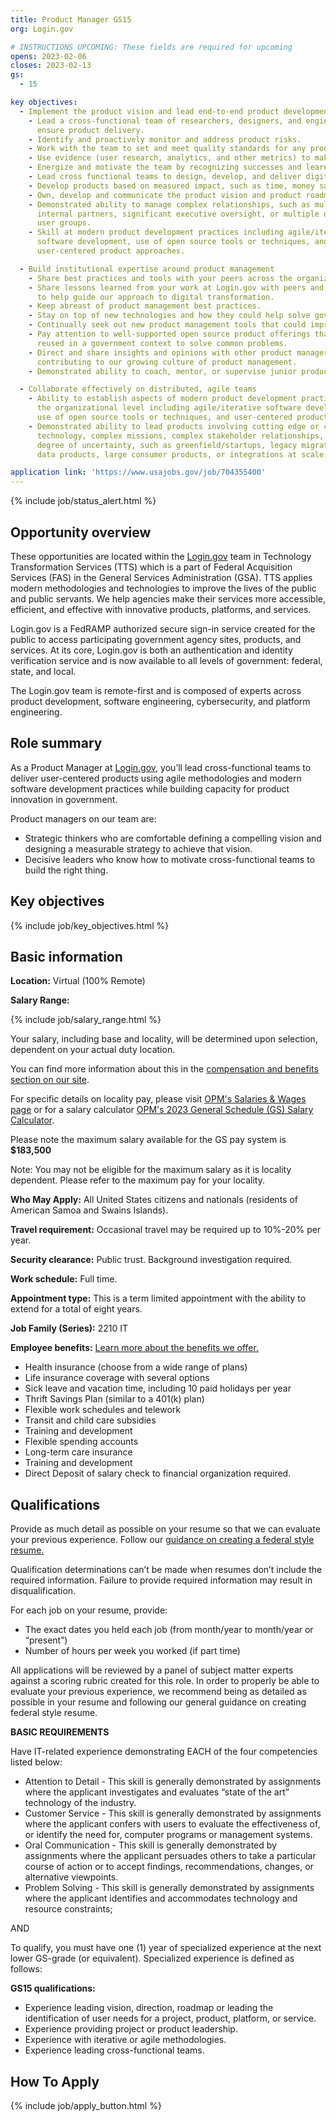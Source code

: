```yaml
---
title: Product Manager GS15
org: Login.gov

# INSTRUCTIONS UPCOMING: These fields are required for upcoming
opens: 2023-02-06
closes: 2023-02-13
gs:
  - 15

key objectives:
  - Implement the product vision and lead end-to-end product development
    - Lead a cross-functional team of researchers, designers, and engineers to
      ensure product delivery.  
    - Identify and proactively monitor and address product risks.
    - Work with the team to set and meet quality standards for any product you build.
    - Use evidence (user research, analytics, and other metrics) to make product decisions.
    - Energize and motivate the team by recognizing successes and learning from failures.
    - Lead cross functional teams to design, develop, and deliver digital products or services.
    - Develop products based on measured impact, such as time, money saved, or value created.
    - Own, develop and communicate the product vision and product roadmap.
    - Demonstrated ability to manage complex relationships, such as multiple
      internal partners, significant executive oversight, or multiple distinct
      user groups.
    - Skill at modern product development practices including agile/iterative
      software development, use of open source tools or techniques, and
      user-centered product approaches.

  - Build institutional expertise around product management
    - Share best practices and tools with your peers across the organization.
    - Share lessons learned from your work at Login.gov with peers and leaders
      to help guide our approach to digital transformation.
    - Keep abreast of product management best practices.
    - Stay on top of new technologies and how they could help solve government problems.
    - Continually seek out new product management tools that could improve the way we work.
    - Pay attention to well-supported open source product offerings that can be
      reused in a government context to solve common problems.
    - Direct and share insights and opinions with other product managers,
      contributing to our growing culture of product management. 
    - Demonstrated ability to coach, mentor, or supervise junior product managers.

  - Collaborate effectively on distributed, agile teams
    - Ability to establish aspects of modern product development practices at
      the organizational level including agile/iterative software development,
      use of open source tools or techniques, and user-centered product approaches. 
    - Demonstrated ability to lead products involving cutting edge or complex
      technology, complex missions, complex stakeholder relationships, or a high
      degree of uncertainty, such as greenfield/startups, legacy migrations, big
      data products, large consumer products, or integrations at scale.

application link: 'https://www.usajobs.gov/job/704355400'
---
```


{% include job/status_alert.html %}

## Opportunity overview

These opportunities are located within the [Login.gov](https://login.gov/) team
in Technology Transformation Services (TTS) which is a part of Federal
Acquisition Services (FAS) in the General Services Administration (GSA). TTS
applies modern methodologies and technologies to improve the lives of the public
and public servants. We help agencies make their services more accessible,
efficient, and effective with innovative products, platforms, and services.

Login.gov is a FedRAMP authorized secure sign-in service created for the public
to access participating government agency sites, products, and services. At its
core, Login.gov is both an authentication and identity verification service and
is now available to all levels of government: federal, state, and local.

The Login.gov team is remote-first and is composed of experts across product
development, software engineering, cybersecurity, and platform engineering. 

## Role summary

As a Product Manager at [Login.gov](https://login.gov/), you’ll lead
cross-functional teams to deliver user-centered products using agile
methodologies and modern software development practices while building capacity
for product innovation in government. 

Product managers on our team are:

- Strategic thinkers who are comfortable defining a compelling vision and
  designing a measurable strategy to achieve that vision.
- Decisive leaders who know how to motivate cross-functional teams to build the
  right thing.

## Key objectives

{% include job/key_objectives.html %}

## Basic information

**Location:**
Virtual (100% Remote)

**Salary Range:**

{% include job/salary_range.html %}

Your salary, including base and locality, will be determined upon selection,
dependent on your actual duty location.

You can find more information about this in the
[compensation and benefits section on our site](https://join.tts.gsa.gov/compensation-and-benefits/).

For specific details on locality pay, please visit
[OPM's Salaries & Wages page](https://www.opm.gov/policy-data-oversight/pay-leave/salaries-wages/)
or for a salary calculator
[OPM's 2023 General Schedule (GS) Salary Calculator](https://www.opm.gov/policy-data-oversight/pay-leave/salaries-wages/2023/general-schedule-gs-salary-calculator/).

Please note the maximum salary available for the GS pay system is **$183,500**

Note: You may not be eligible for the maximum salary as it is locality
dependent. Please refer to the maximum pay for your locality.

**Who May Apply:**
All United States citizens and nationals (residents of American Samoa and Swains
Islands).

**Travel requirement:**
Occasional travel may be required up to 10%-20% per year.

**Security clearance:**
Public trust. Background investigation required.

**Work schedule:**
Full time.

**Appointment type:**
This is a term limited appointment with the ability to extend for a total of eight years. 

**Job Family (Series):**
2210 IT 

**Employee benefits:**
[Learn more about the benefits we offer.](https://join.tts.gsa.gov/compensation-and-benefits/)
  - Health insurance (choose from a wide range of plans)
  - Life insurance coverage with several options
  - Sick leave and vacation time, including 10 paid holidays per year
  - Thrift Savings Plan (similar to a 401(k) plan)
  - Flexible work schedules and telework
  - Transit and child care subsidies
  - Training and development
  - Flexible spending accounts
  - Long-term care insurance
  - Training and development
  - Direct Deposit of salary check to financial organization required.

## Qualifications

Provide as much detail as possible on your resume so that we can evaluate your
previous experience. Follow our
[guidance on creating a federal style resume.](https://join.tts.gsa.gov/resume/)

Qualification determinations can’t be made when resumes don’t include the
required information. Failure to provide required information may result in
disqualification.

For each job on your resume, provide:
- The exact dates you held each job (from month/year to month/year or “present”)
- Number of hours per week you worked (if part time)

All applications will be reviewed by a panel of subject matter experts against a
scoring rubric created for this role. In order to properly be able to evaluate
your previous experience, we recommend being as detailed as possible in your
resume and following our general guidance on creating federal style resume.

**BASIC REQUIREMENTS**  

Have IT-related experience demonstrating EACH of the four competencies listed below:
- Attention to Detail - This skill is generally demonstrated by assignments
  where the applicant investigates and evaluates “state of the art” technology
  of the industry.
- Customer Service - This skill is generally demonstrated by assignments where
  the applicant confers with users to evaluate the effectiveness of, or identify
  the need for, computer programs or management systems.
- Oral Communication - This skill is generally demonstrated by assignments where
  the applicant persuades others to take a particular course of action or to
  accept findings, recommendations, changes, or alternative viewpoints.
- Problem Solving - This skill is generally demonstrated by assignments where
  the applicant identifies and accommodates technology and resource constraints;

AND

To qualify, you must have one (1) year of specialized experience at the next
lower GS-grade (or equivalent).  Specialized experience is defined as follows:

**GS15 qualifications:**
- Experience leading vision, direction, roadmap or leading the identification of
  user needs for a project, product, platform, or service.
- Experience providing project or product leadership.
- Experience with iterative or agile methodologies.
- Experience leading cross-functional teams.

## How To Apply

{% include job/apply_button.html %}
